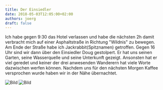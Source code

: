 ```yaml
---
title: Der Einsiedler
date: 2018-05-03T12:05:00+02:00
authors: joerg
draft: false
---
```


Ich habe gegen 9:30 das Hotel verlassen und habe die nächsten 2h damit verbracht mich auf einer Asphaltstraße in Richtung "Wildnis" zu bewegen. Am Ende der Straße habe ich Jackrabbit(Spitznamen) getroffen. Gegen 16 Uhr sind wir dann über den Einsiedler Doug gestolpert. Er hat uns seinen Garten, seine Wasserquelle und seine Unterkunft gezeigt. Ansonsten hat er viel geredet und keiner der drei anwesenden Wanderern hat viele Worte dazwischen werfen können. Nachdem uns für den nächsten Morgen Kaffee versprochen wurde haben wir in der Nähe übernachtet.


![Bild](/images/OI000150.jpg	"Bild")
![Bild](/images/OI000151.jpg	"Bild")


